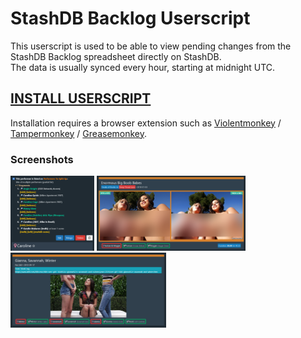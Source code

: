 # StashDB Backlog Userscript

This userscript is used to be able to view pending changes from the StashDB Backlog spreadsheet directly on StashDB.  
The data is usually synced every hour, starting at midnight UTC.
## [**INSTALL USERSCRIPT**](https://github.com/peolic/stashdb-backlog-userscript/raw/HEAD/stashdb-backlog.user.js)

Installation requires a browser extension such as [Violentmonkey] / [Tampermonkey] / [Greasemonkey].

### Screenshots
<a href="screenshots/performer-fragments.png" title="performer-fragments"><img alt="performer-fragments" height="120" src="screenshots/performer-fragments.png"></a>
<a href="screenshots/changes.png" title="changes"><img alt="changes" height="120" src="screenshots/changes.png"></a>
<a href="screenshots/performers.png" title="performers"><img alt="performers" height="120" src="screenshots/performers.png"></a>

[Violentmonkey]:https://violentmonkey.github.io/
[Tampermonkey]:https://www.tampermonkey.net/
[Greasemonkey]:https://www.greasespot.net/
